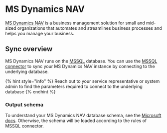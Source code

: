 # MS Dynamics NAV

[MS Dynamics NAV](https://dynamics.microsoft.com/en-us/nav-overview/) is a business management solution for small and mid-sized organizations that automates and streamlines business processes and helps you manage your business. 

## Sync overview

MS Dynamics NAV runs on the [MSSQL](https://docs.microsoft.com/en-us/dynamics-nav/installation-considerations-for-microsoft-sql-server) database. You can use the [MSSQL connector](mssql.md) to sync your MS Dynamics NAV instance by connecting to the underlying database. 

{% hint style="info" %}
Reach out to your service representative or system admin to find the parameters required to connect to the underlying database 
{% endhint %}


### Output schema
To understand your MS Dynamics NAV database schema, see the [Microsoft docs](https://docs.microsoft.com/en-us/dynamics-nav-app/). Otherwise, the schema will be loaded according to the rules of MSSQL connector.  
